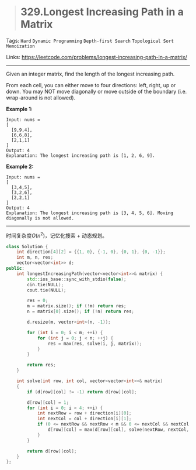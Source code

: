 > # 329.Longest Increasing Path in a Matrix

Tags: `Hard` `Dynamic Programming` `Depth-first Search` `Topological Sort` `Memoization`

Links: https://leetcode.com/problems/longest-increasing-path-in-a-matrix/

----

Given an integer matrix, find the length of the longest increasing path.

From each cell, you can either move to four directions: left, right, up or down. You may NOT move diagonally or move outside of the boundary (i.e. wrap-around is not allowed).

**Example 1:**

```
Input: nums = 
[
  [9,9,4],
  [6,6,8],
  [2,1,1]
] 
Output: 4 
Explanation: The longest increasing path is [1, 2, 6, 9].
```

**Example 2:**

```
Input: nums = 
[
  [3,4,5],
  [3,2,6],
  [2,2,1]
] 
Output: 4 
Explanation: The longest increasing path is [3, 4, 5, 6]. Moving diagonally is not allowed.
```

----

时间复杂度$O(n^2)$，记忆化搜索 + 动态规划。

```c++
class Solution {
	int direction[4][2] = {{1, 0}, {-1, 0}, {0, 1}, {0, -1}};
	int m, n, res;
	vector<vector<int>> d;
public:
    int longestIncreasingPath(vector<vector<int>>& matrix) {
        std::ios_base::sync_with_stdio(false);
        cin.tie(NULL);
        cout.tie(NULL);

        res = 0;
        m = matrix.size(); if (!m) return res;
        n = matrix[0].size(); if (!n) return res;

        d.resize(m, vector<int>(n, -1));

        for (int i = 0; i < m; ++i) {
        	for (int j = 0; j < n; ++j) {
        		res = max(res, solve(i, j, matrix));
        	}
        } 

        return res;
    }

    int solve(int row, int col, vector<vector<int>>& matrix)
    {
    	if (d[row][col] != -1) return d[row][col];

    	d[row][col] = 1;
    	for (int i = 0; i < 4; ++i) {
    		int nextRow = row + direction[i][0];
    		int nextCol = col + direction[i][1];
    		if (0 <= nextRow && nextRow < m && 0 <= nextCol && nextCol < n && matrix[nextRow][nextCol] < matrix[row][col]) {
    			d[row][col] = max(d[row][col], solve(nextRow, nextCol, matrix) + 1);
    		}
    	}

    	return d[row][col];
    }
};
```

